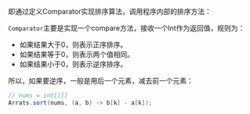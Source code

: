 
即通过定义Comparator实现排序算法，调用程序内部的排序方法：

`Comparator`主要是实现一个compare方法，接收一个Int作为返回值，规则为：
- 如果结果大于0，则表示正序排序。
- 如果结果等于0，则表示两个值相同。
- 如果结果小于0，则表示逆序排序。

所以，如果要逆序，一般是用后一个元素，减去前一个元素：
```java
// nums = int[][]
Arrats.sort(nums, (a, b) -> b[k] - a[k]);
```